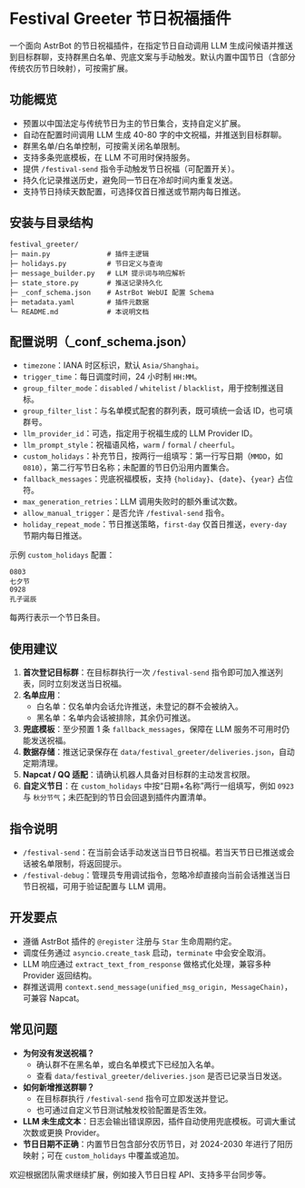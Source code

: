# Festival Greeter 节日祝福插件

一个面向 AstrBot 的节日祝福插件，在指定节日自动调用 LLM 生成问候语并推送到目标群聊，支持群黑白名单、兜底文案与手动触发。默认内置中国节日（含部分传统农历节日映射），可按需扩展。

## 功能概览
- 预置以中国法定与传统节日为主的节日集合，支持自定义扩展。
- 自动在配置时间调用 LLM 生成 40-80 字的中文祝福，并推送到目标群聊。
- 群黑名单/白名单控制，可按需关闭名单限制。
- 支持多条兜底模板，在 LLM 不可用时保持服务。
- 提供 `/festival-send` 指令手动触发节日祝福（可配置开关）。
- 持久化记录推送历史，避免同一节日在冷却时间内重复发送。
- 支持节日持续天数配置，可选择仅首日推送或节期内每日推送。

## 安装与目录结构
```
festival_greeter/
├─ main.py              # 插件主逻辑
├─ holidays.py          # 节日定义与查询
├─ message_builder.py   # LLM 提示词与响应解析
├─ state_store.py       # 推送记录持久化
├─ _conf_schema.json    # AstrBot WebUI 配置 Schema
├─ metadata.yaml        # 插件元数据
└─ README.md            # 本说明文档
```

## 配置说明（_conf_schema.json）
- `timezone`：IANA 时区标识，默认 `Asia/Shanghai`。
- `trigger_time`：每日调度时间，24 小时制 `HH:MM`。
- `group_filter_mode`：`disabled` / `whitelist` / `blacklist`，用于控制推送目标。
- `group_filter_list`：与名单模式配套的群列表，既可填统一会话 ID，也可填群号。
- `llm_provider_id`：可选，指定用于祝福生成的 LLM Provider ID。
- `llm_prompt_style`：祝福语风格，`warm` / `formal` / `cheerful`。
- `custom_holidays`：补充节日，按两行一组填写：第一行写日期（`MMDD`，如 `0810`），第二行写节日名称；未配置的节日仍沿用内置集合。
- `fallback_messages`：兜底祝福模板，支持 `{holiday}`、`{date}`、`{year}` 占位符。
- `max_generation_retries`：LLM 调用失败时的额外重试次数。
- `allow_manual_trigger`：是否允许 `/festival-send` 指令。
- `holiday_repeat_mode`：节日推送策略，`first-day` 仅首日推送，`every-day` 节期内每日推送。

示例 `custom_holidays` 配置：

```
0803
七夕节
0928
孔子诞辰
```

每两行表示一个节日条目。

## 使用建议
1. **首次登记目标群**：在目标群执行一次 `/festival-send` 指令即可加入推送列表，同时立刻发送当日祝福。
2. **名单应用**：
   - 白名单：仅名单内会话允许推送，未登记的群不会被纳入。
   - 黑名单：名单内会话被排除，其余仍可推送。
3. **兜底模板**：至少预置 1 条 `fallback_messages`，保障在 LLM 服务不可用时仍能发送祝福。
4. **数据存储**：推送记录保存在 `data/festival_greeter/deliveries.json`，自动定期清理。
5. **Napcat / QQ 适配**：请确认机器人具备对目标群的主动发言权限。
6. **自定义节日**：在 `custom_holidays` 中按“日期+名称”两行一组填写，例如 `0923` 与 `秋分节气`；未匹配到的节日会回退到插件内置清单。

## 指令说明
- `/festival-send`：在当前会话手动发送当日节日祝福。若当天节日已推送或会话被名单限制，将返回提示。
- `/festival-debug`：管理员专用调试指令，忽略冷却直接向当前会话推送当日节日祝福，可用于验证配置与 LLM 调用。

## 开发要点
- 遵循 AstrBot 插件的 `@register` 注册与 `Star` 生命周期约定。
- 调度任务通过 `asyncio.create_task` 启动，`terminate` 中会安全取消。
- LLM 响应通过 `extract_text_from_response` 做格式化处理，兼容多种 Provider 返回结构。
- 群推送调用 `context.send_message(unified_msg_origin, MessageChain)`，可兼容 Napcat。

## 常见问题
- **为何没有发送祝福？**
  - 确认群不在黑名单，或白名单模式下已经加入名单。
  - 查看 `data/festival_greeter/deliveries.json` 是否已记录当日发送。
- **如何新增推送群聊？**
  - 在目标群执行 `/festival-send` 指令可立即发送并登记。
  - 也可通过自定义节日测试触发校验配置是否生效。
- **LLM 未生成文本**：日志会输出错误原因，插件自动使用兜底模板。可调大重试次数或更换 Provider。
- **节日日期不正确**：内置节日包含部分农历节日，对 2024-2030 年进行了阳历映射；可在 `custom_holidays` 中覆盖或追加。

欢迎根据团队需求继续扩展，例如接入节日日程 API、支持多平台同步等。

